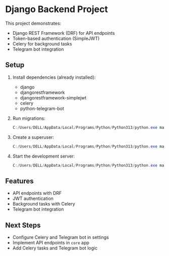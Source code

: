 # Django Backend Project

This project demonstrates:
- Django REST Framework (DRF) for API endpoints
- Token-based authentication (SimpleJWT)
- Celery for background tasks
- Telegram bot integration

## Setup

1. Install dependencies (already installed):
   - django
   - djangorestframework
   - djangorestframework-simplejwt
   - celery
   - python-telegram-bot

2. Run migrations:
   ```powershell
   C:/Users/DELL/AppData/Local/Programs/Python/Python313/python.exe manage.py migrate
   ```

3. Create a superuser:
   ```powershell
   C:/Users/DELL/AppData/Local/Programs/Python/Python313/python.exe manage.py createsuperuser
   ```

4. Start the development server:
   ```powershell
   C:/Users/DELL/AppData/Local/Programs/Python/Python313/python.exe manage.py runserver
   ```

## Features
- API endpoints with DRF
- JWT authentication
- Background tasks with Celery
- Telegram bot integration

## Next Steps
- Configure Celery and Telegram bot in settings
- Implement API endpoints in `core` app
- Add Celery tasks and Telegram bot logic
